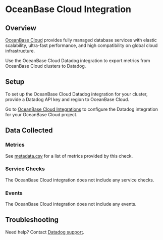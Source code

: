 # OceanBase Cloud Integration

## Overview

[OceanBase Cloud][1] provides fully managed database services with elastic scalability, ultra-fast performance, and high compatibility on global cloud infrastructure.

Use the OceanBase Cloud Datadog integration to export metrics from OceanBase Cloud clusters to Datadog.

## Setup

To set up the OceanBase Cloud Datadog integration for your cluster, provide a Datadog API key and region to OceanBase Cloud.

Go to [OceanBase Cloud Integrations][2] to configure the Datadog integration for your OceanBase Cloud project.

## Data Collected

### Metrics

See [metadata.csv][3] for a list of metrics provided by this check.

### Service Checks

The OceanBase Cloud integration does not include any service checks.

### Events

The OceanBase Cloud integration does not include any events.

## Troubleshooting

Need help? Contact [Datadog support][4].

[1]: https://en.oceanbase.com/product/cloud
[2]: https://cloud.oceanbase.com/integrations
[3]: https://github.com/DataDog/integrations-extras/blob/master/oceanbasecloud/metadata.csv
[4]: https://docs.datadoghq.com/help/
